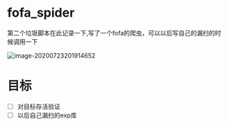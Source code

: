 # fofa_spider

第二个垃圾脚本在此记录一下,写了一个fofa的爬虫，可以以后写自己的漏扫的时候调用一下

![image-20200723201914652](http://47.93.27.54/images/2020/07/23/image-20200723201914652.png)





# 目标

- [ ] 对目标存活验证
- [ ] 以后自己漏扫的exp库
